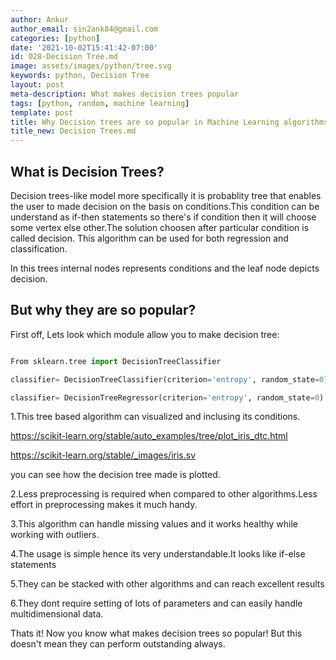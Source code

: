 ```yaml
---
author: Ankur
author_email: sin2ank84@gmail.com
categories: [python]
date: '2021-10-02T15:41:42-07:00'
id: 028-Decision Tree.md
image: assets/images/python/tree.svg
keywords: python, Decision Tree
layout: post
meta-description: What makes decision trees popular
tags: [python, random, machine learning]
template: post
title: Why Decision trees are so popular in Machine Learning algorithms
title_new: Decision Trees.md
---
```




## What is Decision Trees?



Decision trees-like model more specifically it is probablity tree that enables the user to made decision on the basis on conditions.This condition can be understand as if-then statements so there's if condition then it will choose some vertex else other.The solution choosen after particular condition is called decision. This algorithm can be used for both regression and classification.



In this trees internal nodes represents conditions and the leaf node depicts decision.



## But why they are so popular?



First off, Lets look which module allow you to make decision tree:



```python

From sklearn.tree import DecisionTreeClassifier  

classifier= DecisionTreeClassifier(criterion='entropy', random_state=0) #for classification

classifier= DecisionTreeRegressor(criterion='entropy', random_state=0)  #for regression

```



1.This tree based algorithm can visualized and inclusing its conditions.

https://scikit-learn.org/stable/auto_examples/tree/plot_iris_dtc.html

https://scikit-learn.org/stable/_images/iris.sv



you can see how the decision tree made is plotted.



2.Less preprocessing is required when compared to other algorithms.Less effort in preprocessing makes it much handy.



3.This algorithm can handle missing values and it works healthy while working with outliers.



4.The usage is simple hence its very understandable.It looks like if-else statements



5.They can be stacked with other algorithms and can reach excellent results



6.They dont require setting of lots of parameters and can easily handle multidimensional data.



Thats it! Now you know what makes decision trees so popular! But this doesn't mean they can perform outstanding always.